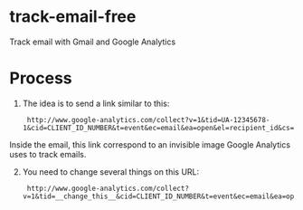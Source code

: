 # track-email-free

Track email with Gmail and Google Analytics

# Process

1. The idea is to send a link similar to this:


        http://www.google-analytics.com/collect?v=1&tid=UA-12345678-1&cid=CLIENT_ID_NUMBER&t=event&ec=email&ea=open&el=recipient_id&cs=newsletter&cm=email&cn=Campaign_Name


  Inside the email, this link correspond to an invisible image Google Analytics uses to track emails.

2. You need to change several things on this URL:


        http://www.google-analytics.com/collect?v=1&tid=__change_this__&cid=CLIENT_ID_NUMBER&t=event&ec=email&ea=open&el=__change_this__&cs=newsletter&cm=email&cn=Campaign_Name



